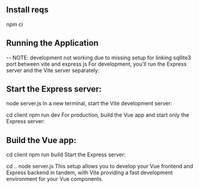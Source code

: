 ## Install reqs
npm ci

## Running the Application ##

 -- NOTE: development not working due to missing setup for linking sqllite3 port between vite and 
          express js
For development, you'll run the Express server and the Vite server separately:

## Start the Express server: ##

node server.js
In a new terminal, start the Vite development server:

cd client
npm run dev
For production, build the Vue app and start only the Express server:

## Build the Vue app: ##

cd client
npm run build
Start the Express server:

cd ..
node server.js
This setup allows you to develop your Vue frontend and Express backend in tandem, with Vite providing a fast development environment for your Vue components.
